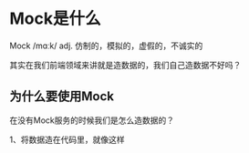 # Mock是什么

Mock /mɑːk/ adj. 仿制的，模拟的，虚假的，不诚实的

其实在我们前端领域来讲就是造数据的，我们自己造数据不好吗？

## 为什么要使用Mock

在没有Mock服务的时候我们是怎么造数据的？

1、将数据造在代码里，就像这样

```js

```









